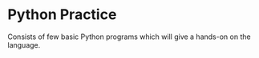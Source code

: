 # Python Practice
 
Consists of few basic Python programs which will give a hands-on on the language. 